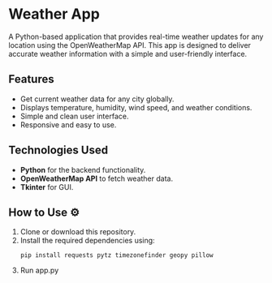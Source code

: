 # Weather App 

A Python-based application that provides real-time weather updates for any location using the OpenWeatherMap API. This app is designed to deliver accurate weather information with a simple and user-friendly interface.

## Features 
- Get current weather data for any city globally.
- Displays temperature, humidity, wind speed, and weather conditions.
- Simple and clean user interface.
- Responsive and easy to use.

## Technologies Used 
- **Python** for the backend functionality.
- **OpenWeatherMap API** to fetch weather data.
- **Tkinter** for GUI.

## How to Use ⚙
1. Clone or download this repository.
2. Install the required dependencies using:
   ```
   pip install requests pytz timezonefinder geopy pillow
   ```
3. Run app.py
